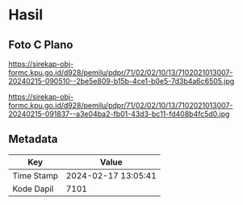 # Hasil

## Foto C Plano

https://sirekap-obj-formc.kpu.go.id/d928/pemilu/pdpr/71/02/02/10/13/7102021013007-20240215-090510--2be5e809-b15b-4ce1-b0e5-7d3b4a6c6505.jpg

https://sirekap-obj-formc.kpu.go.id/d928/pemilu/pdpr/71/02/02/10/13/7102021013007-20240215-091837--a3e04ba2-fb01-43d3-bc11-fd408b4fc5d0.jpg


## Metadata

| Key        | Value               |
| ---------- | ------------------- |
| Time Stamp | 2024-02-17 13:05:41 |
| Kode Dapil | 7101                |



